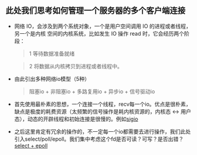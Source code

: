 ## 此处我们思考如何管理一个服务器的多个客户端连接

+ 网络  IO，会涉及到两个系统对象，一个是用户空间调用  IO 的进程或者线程，另一个是内核 空间的内核系统，比如发生  IO 操作 read 时，它会经历两个阶段：

    > 1 等待数据准备就绪

    > 2 将数据从内核拷贝到进程或者线程中。

+ 由此引出多种网络io模型（5种）

    > 阻塞io + 非阻塞io + 多路复用io + 异步io + 信号驱动io

+ 首先使用最朴素的思想，一个连接一个线程，recv每一个io。优点是很朴素，缺点是极度的耗费资源（太频繁的信号操作是耗内核资源的，内核态 <-> 用户态），动态的开辟线程和初始连接是很慢的。例如[sigio](sigio.c)

+ 之后这里肯定有冗余的操作的，不一定每一个io都需要去进行操作，我们此处引入select/poll/epoll。我们集中考虑这个fd是否可读？可写？是否出错？[select + epoll](server_io.c)
